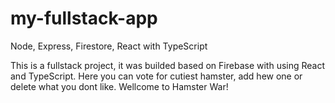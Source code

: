 # my-fullstack-app
Node, Express, Firestore, React with TypeScript

This is a fullstack project, it was builded based on Firebase with using React and TypeScript. 
Here you can vote for cutiest hamster, add hew one or delete what you dont like.
Wellcome to Hamster War!
